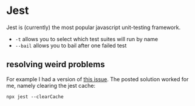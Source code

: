 # Jest

Jest is (currently) the most popular javascript unit-testing framework.

- `-t` allows you to select which test suites will run by name
- `--bail` allows you to bail after one failed test

## resolving weird problems

For example I had a version of [this issue](https://stackoverflow.com/questions/71223711/jest-cannot-find-module-node-modules-babel-preset-react-app-node-modules).
The posted solution worked for me, namely clearing the jest cache:

```
npx jest --clearCache
```

